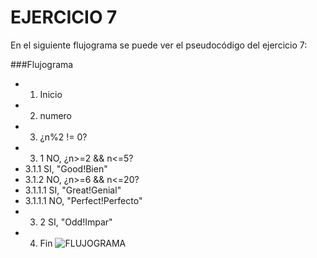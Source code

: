 # EJERCICIO 7
En el siguiente flujograma se puede ver el pseudocódigo  del ejercicio 7:
  
###Flujograma
- 1. Inicio
- 2. numero
- 3. ¿n%2 != 0?
-  3. 1 NO, ¿n>=2 && n<=5?
-   3.1.1 SI, "Good!Bien"
-   3.1.2 NO, ¿n>=6 && n<=20?
-    3.1.1.1 SI, "Great!Genial"
-    3.1.1.1 NO, "Perfect!Perfecto"
-  3. 2 SI, "Odd!Impar"
- 4. Fin
![FLUJOGRAMA](http://2.1m.yt/N07oRpl.jpg "Flujograma")
